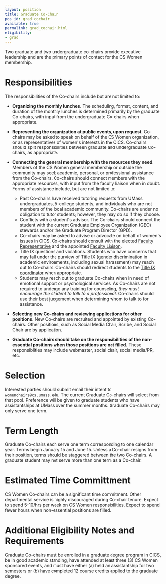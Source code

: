 ```yaml
---
layout: position
title: Graduate Co-Chair
pos_id: grad_cochair
available: true
permalink: grad_cochair.html
eligibility:
- grad
---
```

Two graduate and two undergraduate co-chairs provide executive leadership and are the primary points of contact for the CS Women membership. 

# Responsibilities
The responsibilities of the Co-chairs include but are not limited to:

* __Organizing the monthly lunches__. The scheduling, format, content, and duration of the monthly lunches is determined primarily by the graduate Co-chairs, with input from the undergraduate Co-chairs when appropriate.

* __Representing the organization at public events, upon request__. Co-chairs may be asked to speak on behalf of the CS Women organization, or as representatives of women's interests in the CICS. Co-chairs should split responsibilities between graduate and undergraduate Co-chairs, as appropriate.

* __Connecting the general membership with the resources they need__. Members of the CS Women general membership or outside the community may seek academic, personal, or professional assistance from the Co-chairs. Co-chairs should connect members with the appropriate resources, with input from the faculty liaison when in doubt. Forms of assistance include, but are not limited to:

  - Past Co-chairs have received tutoring requests from UMass undergraduates, 5-college students, and individuals who are not members of the local academic community. Co-chairs are under no obligation to tutor students; however, they may do so if they choose.
  - Conflicts with a student's advisor. The Co-chairs should connect the student with the current Graduate Employee Organization (GEO) stewards and/or the Graduate Program Director (GPD).
  - Co-chairs may be asked to advise or advocate on behalf of women's issues in CICS. Co-chairs should consult with the elected [Faculty Representative](#faculty_rep) and the appointed [Faculty Liaison](#faculty_liaison).
  - Title IX questions and violations. Students who have concerns that may fall under the purview of Title IX (gender discrimination in academic environments, including sexual harassment) may reach out to Co-chairs. Co-chairs should redirect students to the [Title IX coordinator](http://www.umass.edu/titleix/title-ix-team#coordinator) when appropriate.
  - Students may reach out to graduate Co-chairs when in need of emotional support or psychological services. As Co-chairs are not required to undergo any training for counseling, _they must encourage the student to talk to a professional_. Co-chairs should use their best judgement when determining whom to talk to for assistance.
* __Selecting new Co-chairs and reviewing applications for other positions__. New Co-chairs are recruited and appointed by existing Co-chairs. Other positions, such as Social Media Chair, Scribe, and Social Chair are by application.

* __Graduate Co-chairs should take on the responsibilities of the non-essential positions when those positions are not filled.__ These responsiblities may include webmaster, social chair, social media/PR, etc.

# Selection
Interested parties should submit email their intent to `womenchairs@cs.umass.edu`. The current Graduate Co-chairs will select from that pool. Preference will be given to graduate students who have assistantships at UMass over the summer months. Graduate Co-chairs may only serve one term.

# Term Length
Graduate Co-chairs each serve one term corresponding to one calendar year. Terms begin January 15 and June 15. Unless a Co-chair resigns from their position, terms should be staggered between the two Co-chairs. A graduate student may not serve more than one term as a Co-chair.

# Estimated Time Committment
CS Women Co-chairs can be a significant time commitment. Other departmental service is highly discouraged during Co-chair tenure. Expect to spend 5-10/hrs per week on CS Women responsibilities. Expect to spend fewer hours when non-essential positions are filled.

# Additional Eligibility Notes and Requirements
Graduate Co-chairs must be enrolled in a graduate degree program in CICS, be in good academic standing, have attended at least three (3) CS Women sponsored events, and must have either (a) held an assistantship for two semesters or (b) have completed 12 course credits applied to the graduate degree. 

